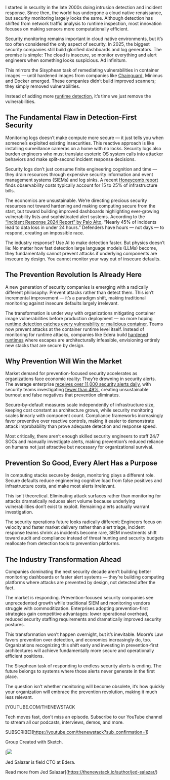 I started in security in the late 2000s doing intrusion detection and incident response. Since then, the world has undergone a cloud native renaissance, but security monitoring largely looks the same. Although detection has shifted from network traffic analysis to runtime inspection, most innovation focuses on making sensors more computationally efficient.

Security monitoring remains important in cloud native environments, but it’s too often considered the only aspect of security. In 2025, the biggest security companies still build glorified dashboards and log generators. The premise is simple: The cloud is insecure, so monitor everything and alert engineers when something looks suspicious. Ad infinitum.

This mirrors the Sisyphean task of remediating vulnerabilities in container images — until hardened images from companies like [Chainguard](https://www.chainguard.dev/?utm_content=inline+mention), Minimus and Docker emerged. These companies didn’t build improved scanners; they simply removed vulnerabilities.

Instead of adding more [runtime detection](https://thenewstack.io/how-runtime-hardening-enforces-ai-cloud-native-security/), it’s time we just remove the vulnerabilities.

## **The Fundamental Flaw in Detection-First Security**

Monitoring logs doesn’t make compute more secure — it just tells you when someone’s exploited existing insecurities. This reactive approach is like installing surveillance cameras on a home with no locks. Security logs also burden engineers who must translate esoteric OS system calls into attacker behaviors and make split-second incident response decisions.

Security logs don’t just consume finite engineering cognition and time — they drain resources through expensive security information and event management systems (SIEMs) and log sinks. A recent [Honeycomb report](https://www.honeycomb.io/blog/how-much-should-i-spend-on-observability-pt1) finds observability costs typically account for 15 to 25% of infrastructure bills.

The economics are unsustainable. We’re directing precious security resources not toward hardening and making computing secure from the start, but toward building improved dashboards highlighting ever-growing vulnerability lists and sophisticated alert systems. According to the [“Incident Response 2024 Report” by Palo Alto](https://www.paloaltonetworks.com/resources/research/unit-42-incident-response-report-2024), “Nearly 45% of incidents lead to data loss in under 24 hours.” Defenders have hours — not days — to respond, creating an impossible race.

The industry response? Use AI to make detection faster. But physics doesn’t lie: No matter how fast detection large language models (LLMs) become, they fundamentally cannot prevent attacks if underlying components are insecure by design. You cannot monitor your way out of insecure defaults.

## **The Prevention Revolution Is Already Here**

A new generation of security companies is emerging with a radically different philosophy: Prevent attacks rather than detect them. This isn’t incremental improvement — it’s a paradigm shift, making traditional monitoring against insecure defaults largely irrelevant.

The transformation is under way with organizations mitigating container image vulnerabilities before production deployment — no more hoping [runtime detection catches every vulnerability or malicious container](https://thenewstack.io/hardened-containers-arent-enough-the-runtime-security-gap/). Teams now prevent attacks at the container runtime level itself. Instead of monitoring for runtime attacks, companies like Edera build [hardened runtimes](https://thenewstack.io/how-runtime-hardening-enforces-ai-cloud-native-security/) where escapes are architecturally infeasible, envisioning entirely new stacks that are secure by design.

## **Why Prevention Will Win the Market**

Market demand for prevention-focused security accelerates as organizations face economic reality: They’re drowning in security alerts. The average enterprise [receives over 11,000 security alerts daily](https://www.paloaltonetworks.com/blog/2020/09/secops-analyst-burnout/), with security teams investigating [fewer than 49%](https://www.dropzone.ai/blog/ai-powered-alert-investigations-in-cybersecurity#:~:text=The%20SOC%20Crisis:%20Drowning%20in,undetected%20due%20to%20overwhelming%20noise), creating unsustainable burnout and false negatives that prevention eliminates.

Secure-by-default measures scale independently of infrastructure size, keeping cost constant as architecture grows, while security monitoring scales linearly with component count. Compliance frameworks increasingly favor preventive over reactive controls, making it easier to demonstrate attack improbability than prove adequate detection and response speed.

Most critically, there aren’t enough skilled security engineers to staff 24/7 SOCs and manually investigate alerts, making prevention’s reduced reliance on humans not just attractive but necessary for organizational survival.

## **Prevention So Good, Every Alert Has a Purpose**

In computing stacks secure by design, monitoring plays a different role. Secure defaults reduce engineering cognitive load from false positives and infrastructure costs, and make most alerts irrelevant.

This isn’t theoretical. Eliminating attack surfaces rather than monitoring for attacks dramatically reduces alert volume because underlying vulnerabilities don’t exist to exploit. Remaining alerts actually warrant investigation.

The security operations future looks radically different: Engineers focus on velocity and faster market delivery rather than alert triage, incident response teams shrink as incidents become rare, SIEM investments shift toward audit and compliance instead of threat hunting and security budgets reallocate from detection tools to prevention platforms.

## **The Industry Transformation Ahead**

Companies dominating the next security decade aren’t building better monitoring dashboards or faster alert systems — they’re building computing platforms where attacks are prevented by design, not detected after the fact.

The market is responding. Prevention-focused security companies see unprecedented growth while traditional SIEM and monitoring vendors struggle with commoditization. Enterprises adopting prevention-first strategies gain competitive advantages: lower operational overhead, reduced security staffing requirements and dramatically improved security postures.

This transformation won’t happen overnight, but it’s inevitable. Moore’s Law favors prevention over detection, and economics increasingly do, too. Organizations recognizing this shift early and investing in prevention-first architectures will achieve fundamentally more secure and operationally efficient positions.

The Sisyphean task of responding to endless security alerts is ending. The future belongs to systems where those alerts never generate in the first place.

The question isn’t whether monitoring will become obsolete, it’s how quickly your organization will embrace the prevention revolution, making it much less relevant.

[YOUTUBE.COM/THENEWSTACK

Tech moves fast, don't miss an episode. Subscribe to our YouTube
channel to stream all our podcasts, interviews, demos, and more.

SUBSCRIBE](https://youtube.com/thenewstack?sub_confirmation=1)

Group
Created with Sketch.

[![](https://cdn.thenewstack.io/media/2025/06/e1cc02aa-cropped-4c803797-screenshot-2025-06-09-at-10.04.53%E2%80%AFam.png)

Jed Salazar is field CTO at Edera.

Read more from Jed Salazar](https://thenewstack.io/author/jed-salazar/)